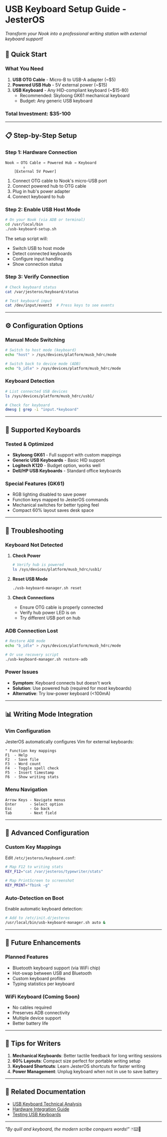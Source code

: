 # USB Keyboard Setup Guide - JesterOS

*Transform your Nook into a professional writing station with external keyboard support!*

## 🎯 Quick Start

### What You Need
1. **USB OTG Cable** - Micro-B to USB-A adapter (~$5)
2. **Powered USB Hub** - 5V external power (~$15)
3. **USB Keyboard** - Any HID-compliant keyboard (~$15-80)
   - Recommended: Skyloong GK61 mechanical keyboard
   - Budget: Any generic USB keyboard

### Total Investment: $35-100

---

## 📋 Step-by-Step Setup

### Step 1: Hardware Connection

```
Nook → OTG Cable → Powered Hub → Keyboard
        ↓
    [External 5V Power]
```

1. Connect OTG cable to Nook's micro-USB port
2. Connect powered hub to OTG cable
3. Plug in hub's power adapter
4. Connect keyboard to hub

### Step 2: Enable USB Host Mode

```bash
# On your Nook (via ADB or terminal)
cd /usr/local/bin
./usb-keyboard-setup.sh
```

The setup script will:
- Switch USB to host mode
- Detect connected keyboards
- Configure input handling
- Show connection status

### Step 3: Verify Connection

```bash
# Check keyboard status
cat /var/jesteros/keyboard/status

# Test keyboard input
cat /dev/input/event3  # Press keys to see events
```

---

## ⚙️ Configuration Options

### Manual Mode Switching

```bash
# Switch to host mode (keyboard)
echo "host" > /sys/devices/platform/musb_hdrc/mode

# Switch back to device mode (ADB)
echo "b_idle" > /sys/devices/platform/musb_hdrc/mode
```

### Keyboard Detection

```bash
# List connected USB devices
ls /sys/devices/platform/musb_hdrc/usb1/

# Check for keyboard
dmesg | grep -i "input.*keyboard"
```

---

## 🎨 Supported Keyboards

### Tested & Optimized
- **Skyloong GK61** - Full support with custom mappings
- **Generic USB Keyboards** - Basic HID support
- **Logitech K120** - Budget option, works well
- **Dell/HP USB Keyboards** - Standard office keyboards

### Special Features (GK61)
- RGB lighting disabled to save power
- Function keys mapped to JesterOS commands
- Mechanical switches for better typing feel
- Compact 60% layout saves desk space

---

## 🔧 Troubleshooting

### Keyboard Not Detected

1. **Check Power**
   ```bash
   # Verify hub is powered
   ls /sys/devices/platform/musb_hdrc/usb1/
   ```

2. **Reset USB Mode**
   ```bash
   ./usb-keyboard-manager.sh reset
   ```

3. **Check Connections**
   - Ensure OTG cable is properly connected
   - Verify hub power LED is on
   - Try different USB port on hub

### ADB Connection Lost

```bash
# Restore ADB mode
echo "b_idle" > /sys/devices/platform/musb_hdrc/mode

# Or use recovery script
./usb-keyboard-manager.sh restore-adb
```

### Power Issues

- **Symptom**: Keyboard connects but doesn't work
- **Solution**: Use powered hub (required for most keyboards)
- **Alternative**: Try low-power keyboard (<100mA)

---

## 📊 Writing Mode Integration

### Vim Configuration

JesterOS automatically configures Vim for external keyboards:

```vim
" Function key mappings
F1  - Help
F2  - Save file
F3  - Word count
F4  - Toggle spell check
F5  - Insert timestamp
F6  - Show writing stats
```

### Menu Navigation

```
Arrow Keys - Navigate menus
Enter      - Select option
Esc        - Go back
Tab        - Next field
```

---

## 🎯 Advanced Configuration

### Custom Key Mappings

Edit `/etc/jesteros/keyboard.conf`:

```bash
# Map F12 to writing stats
KEY_F12="cat /var/jesteros/typewriter/stats"

# Map PrintScreen to screenshot
KEY_PRINT="fbink -g"
```

### Auto-Detection on Boot

Enable automatic keyboard detection:

```bash
# Add to /etc/init.d/jesteros
/usr/local/bin/usb-keyboard-manager.sh auto &
```

---

## 🚀 Future Enhancements

### Planned Features
- Bluetooth keyboard support (via WiFi chip)
- Hot-swap between USB and Bluetooth
- Custom keyboard profiles
- Typing statistics per keyboard

### WiFi Keyboard (Coming Soon)
- No cables required
- Preserves ADB connectivity
- Multiple device support
- Better battery life

---

## 📝 Tips for Writers

1. **Mechanical Keyboards**: Better tactile feedback for long writing sessions
2. **60% Layouts**: Compact size perfect for portable writing setup
3. **Keyboard Shortcuts**: Learn JesterOS shortcuts for faster writing
4. **Power Management**: Unplug keyboard when not in use to save battery

---

## 🔗 Related Documentation

- [USB Keyboard Technical Analysis](../hardware/USB_KEYBOARD_WIFI_ANALYSIS.md)
- [Hardware Integration Guide](../04-kernel/kernel-integration-guide.md)
- [Testing USB Keyboards](../../tests/test-gk61-integration.sh)

---

*"By quill and keyboard, the modern scribe conquers words!"* 🃏⌨️📜